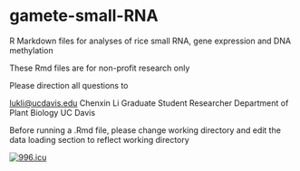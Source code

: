 # gamete-small-RNA
R Markdown files for analyses of rice small RNA, gene expression and DNA methylation 

These Rmd files are for non-profit research only

Please direction all questions to 

lukli@ucdavis.edu 
Chenxin Li
Graduate Student Researcher
Department of Plant Biology
UC Davis 

Before running a .Rmd file, please change working directory and edit the data loading section to reflect working directory 

<a href="https://996.icu"><img src="https://img.shields.io/badge/link-996.icu-red.svg" alt="996.icu" /></a> 
